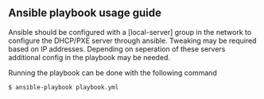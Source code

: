 ## Ansible playbook usage guide ##

Ansible should be configured with a [local-server] group in the network to configure
the DHCP/PXE server through ansible. Tweaking may be required based on IP addresses.
Depending on seperation of these servers additional config in the playbook may be
needed.

Running the playbook can be done with the following command

`$ ansible-playbook playbook.yml`
